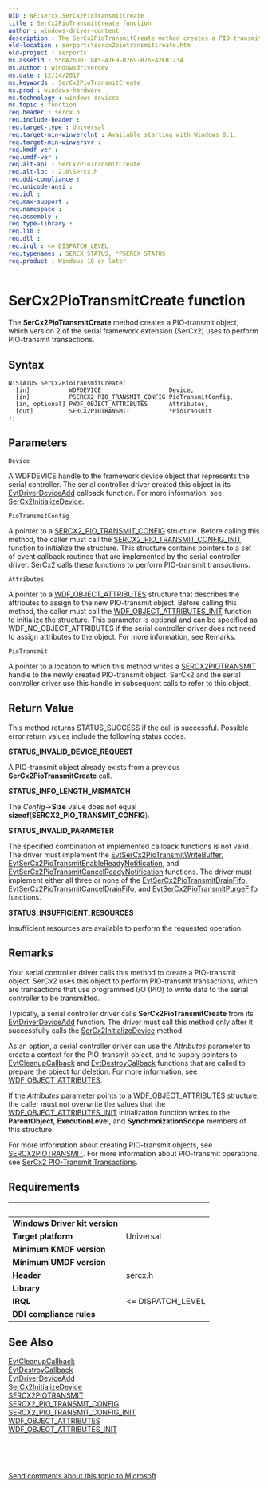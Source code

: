 ```yaml
---
UID : NF:sercx.SerCx2PioTransmitCreate
title : SerCx2PioTransmitCreate function
author : windows-driver-content
description : The SerCx2PioTransmitCreate method creates a PIO-transmit object, which version 2 of the serial framework extension (SerCx2) uses to perform PIO-transmit transactions.
old-location : serports\sercx2piotransmitcreate.htm
old-project : serports
ms.assetid : 550A26D0-18A5-47F9-B769-B76FA2EB1734
ms.author : windowsdriverdev
ms.date : 12/14/2017
ms.keywords : SerCx2PioTransmitCreate
ms.prod : windows-hardware
ms.technology : windows-devices
ms.topic : function
req.header : sercx.h
req.include-header : 
req.target-type : Universal
req.target-min-winverclnt : Available starting with Windows 8.1.
req.target-min-winversvr : 
req.kmdf-ver : 
req.umdf-ver : 
req.alt-api : SerCx2PioTransmitCreate
req.alt-loc : 2.0\Sercx.h
req.ddi-compliance : 
req.unicode-ansi : 
req.idl : 
req.max-support : 
req.namespace : 
req.assembly : 
req.type-library : 
req.lib : 
req.dll : 
req.irql : <= DISPATCH_LEVEL
req.typenames : SERCX_STATUS, *PSERCX_STATUS
req.product : Windows 10 or later.
---
```



# SerCx2PioTransmitCreate function
The <b>SerCx2PioTransmitCreate</b> method creates a PIO-transmit object, which version 2 of the serial framework extension (SerCx2) uses to perform PIO-transmit transactions.

## Syntax

````
NTSTATUS SerCx2PioTransmitCreate(
  [in]           WDFDEVICE                   Device,
  [in]           PSERCX2_PIO_TRANSMIT_CONFIG PioTransmitConfig,
  [in, optional] PWDF_OBJECT_ATTRIBUTES      Attributes,
  [out]          SERCX2PIOTRANSMIT           *PioTransmit
);
````

## Parameters

`Device`

A WDFDEVICE handle to the framework device object that represents the serial controller. The serial controller driver created this object in its <a href="..\wdfdriver\nc-wdfdriver-evt_wdf_driver_device_add.md">EvtDriverDeviceAdd</a> callback function. For more information, see <a href="..\sercx\nf-sercx-sercx2initializedevice.md">SerCx2InitializeDevice</a>.

`PioTransmitConfig`

A pointer to a <a href="..\sercx\ns-sercx-_sercx2_pio_transmit_config.md">SERCX2_PIO_TRANSMIT_CONFIG</a> structure. Before calling this method, the caller must call the <a href="..\sercx\nf-sercx-sercx2_pio_transmit_config_init.md">SERCX2_PIO_TRANSMIT_CONFIG_INIT</a> function to initialize the structure. This structure contains pointers to a set of event callback routines that are implemented by the serial controller driver. SerCx2 calls these functions to perform PIO-transmit transactions.

`Attributes`

A pointer to a <a href="..\wdfobject\ns-wdfobject-_wdf_object_attributes.md">WDF_OBJECT_ATTRIBUTES</a> structure that describes the attributes to assign to the new PIO-transmit object. Before calling this method, the caller must call the <a href="..\wdfobject\nf-wdfobject-wdf_object_attributes_init.md">WDF_OBJECT_ATTRIBUTES_INIT</a> function to initialize the structure. This parameter is optional and can be specified as WDF_NO_OBJECT_ATTRIBUTES if the serial controller driver does not need to assign attributes to the object. For more information, see Remarks.

`PioTransmit`

A pointer to a location to which this method writes a <a href="https://docs.microsoft.com/en-us/windows-hardware/drivers/serports/sercx2-object-handles">SERCX2PIOTRANSMIT</a> handle to the newly created PIO-transmit object. SerCx2 and the serial controller driver use this handle in subsequent calls to refer to this object.


## Return Value

This method returns STATUS_SUCCESS if the call is successful. Possible error return values include the following status codes.
<dl>
<dt><b>STATUS_INVALID_DEVICE_REQUEST</b></dt>
</dl>A PIO-transmit object already exists from a previous <b>SerCx2PioTransmitCreate</b> call.
<dl>
<dt><b>STATUS_INFO_LENGTH_MISMATCH</b></dt>
</dl>The <i>Config</i>-&gt;<b>Size</b> value does not equal <b>sizeof</b>(<b>SERCX2_PIO_TRANSMIT_CONFIG</b>).
<dl>
<dt><b>STATUS_INVALID_PARAMETER</b></dt>
</dl>The specified combination of implemented callback functions is not valid. The driver must implement the <a href="..\sercx\nc-sercx-evt_sercx2_pio_transmit_write_buffer.md">EvtSerCx2PioTransmitWriteBuffer</a>, <a href="..\sercx\nc-sercx-evt_sercx2_pio_transmit_enable_ready_notification.md">EvtSerCx2PioTransmitEnableReadyNotification</a>, and <a href="..\sercx\nc-sercx-evt_sercx2_pio_transmit_cancel_ready_notification.md">EvtSerCx2PioTransmitCancelReadyNotification</a> functions. The driver must implement either all three or none of the <a href="..\sercx\nc-sercx-evt_sercx2_pio_transmit_drain_fifo.md">EvtSerCx2PioTransmitDrainFifo</a>, <a href="..\sercx\nc-sercx-evt_sercx2_pio_transmit_cancel_drain_fifo.md">EvtSerCx2PioTransmitCancelDrainFifo</a>, and <a href="..\sercx\nc-sercx-evt_sercx2_pio_transmit_purge_fifo.md">EvtSerCx2PioTransmitPurgeFifo</a> functions.
<dl>
<dt><b>STATUS_INSUFFICIENT_RESOURCES</b></dt>
</dl>Insufficient resources are available to perform the requested operation.

## Remarks

Your serial controller driver calls this method to create a PIO-transmit object. SerCx2 uses this object to perform PIO-transmit transactions, which are transactions that use programmed I/O (PIO) to write data to the serial controller to be transmitted.

Typically, a serial controller driver calls <b>SerCx2PioTransmitCreate</b> from its <a href="..\wdfdriver\nc-wdfdriver-evt_wdf_driver_device_add.md">EvtDriverDeviceAdd</a> function. The driver must call this method only after it successfully calls the <a href="..\sercx\nf-sercx-sercx2initializedevice.md">SerCx2InitializeDevice</a> method.

As an option, a serial controller driver can use the <i>Attributes</i> parameter to create a context for the PIO-transmit object, and to supply pointers to <a href="..\wdfobject\nc-wdfobject-evt_wdf_object_context_cleanup.md">EvtCleanupCallback</a> and <a href="..\wdfobject\nc-wdfobject-evt_wdf_object_context_destroy.md">EvtDestroyCallback</a> functions that are called to prepare the object for deletion. For more information, see <a href="..\wdfobject\ns-wdfobject-_wdf_object_attributes.md">WDF_OBJECT_ATTRIBUTES</a>.

If the <i>Attributes</i> parameter points to a <a href="..\wdfobject\ns-wdfobject-_wdf_object_attributes.md">WDF_OBJECT_ATTRIBUTES</a> structure, the caller must not overwrite the values that the <a href="..\wdfobject\nf-wdfobject-wdf_object_attributes_init.md">WDF_OBJECT_ATTRIBUTES_INIT</a> initialization function writes to the <b>ParentObject</b>, <b>ExecutionLevel</b>, and <b>SynchronizationScope</b> members of this structure.

For more information about creating PIO-transmit objects, see <a href="https://docs.microsoft.com/en-us/windows-hardware/drivers/serports/sercx2-object-handles">SERCX2PIOTRANSMIT</a>. For more information about PIO-transmit operations, see <a href="https://msdn.microsoft.com/3BEF9A3D-1FEF-4626-B07F-1670359062AF">SerCx2 PIO-Transmit Transactions</a>.

## Requirements
| &nbsp; | &nbsp; |
| ---- |:---- |
| **Windows Driver kit version** |  |
| **Target platform** | Universal |
| **Minimum KMDF version** |  |
| **Minimum UMDF version** |  |
| **Header** | sercx.h |
| **Library** |  |
| **IRQL** | <= DISPATCH_LEVEL |
| **DDI compliance rules** |  |

## See Also

<dl>
<dt>
<a href="..\wdfobject\nc-wdfobject-evt_wdf_object_context_cleanup.md">EvtCleanupCallback</a>
</dt>
<dt>
<a href="..\wdfobject\nc-wdfobject-evt_wdf_object_context_destroy.md">EvtDestroyCallback</a>
</dt>
<dt>
<a href="..\wdfdriver\nc-wdfdriver-evt_wdf_driver_device_add.md">EvtDriverDeviceAdd</a>
</dt>
<dt>
<a href="..\sercx\nf-sercx-sercx2initializedevice.md">SerCx2InitializeDevice</a>
</dt>
<dt>
<a href="https://docs.microsoft.com/en-us/windows-hardware/drivers/serports/sercx2-object-handles">SERCX2PIOTRANSMIT</a>
</dt>
<dt>
<a href="..\sercx\ns-sercx-_sercx2_pio_transmit_config.md">SERCX2_PIO_TRANSMIT_CONFIG</a>
</dt>
<dt>
<a href="..\sercx\nf-sercx-sercx2_pio_transmit_config_init.md">SERCX2_PIO_TRANSMIT_CONFIG_INIT</a>
</dt>
<dt>
<a href="..\wdfobject\ns-wdfobject-_wdf_object_attributes.md">WDF_OBJECT_ATTRIBUTES</a>
</dt>
<dt>
<a href="..\wdfobject\nf-wdfobject-wdf_object_attributes_init.md">WDF_OBJECT_ATTRIBUTES_INIT</a>
</dt>
</dl>
 

 

<a href="mailto:wsddocfb@microsoft.com?subject=Documentation%20feedback [serports\serports]:%20SerCx2PioTransmitCreate method%20 RELEASE:%20(12/14/2017)&amp;body=%0A%0APRIVACY STATEMENT%0A%0AWe use your feedback to improve the documentation. We don't use your email address for any other purpose, and we'll remove your email address from our system after the issue that you're reporting is fixed. While we're working to fix this issue, we might send you an email message to ask for more info. Later, we might also send you an email message to let you know that we've addressed your feedback.%0A%0AFor more info about Microsoft's privacy policy, see http://privacy.microsoft.com/en-us/default.aspx." title="Send comments about this topic to Microsoft">Send comments about this topic to Microsoft</a>